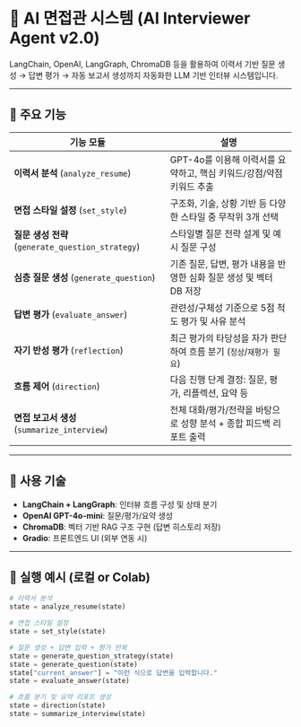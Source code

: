 # 🧠 AI 면접관 시스템 (AI Interviewer Agent v2.0)

LangChain, OpenAI, LangGraph, ChromaDB 등을 활용하여 이력서 기반 질문 생성 → 답변 평가 → 자동 보고서 생성까지 자동화한 LLM 기반 인터뷰 시스템입니다.

---

## 📌 주요 기능

| 기능 모듈 | 설명 |
|----------|------|
| **이력서 분석** (`analyze_resume`) | GPT-4o를 이용해 이력서를 요약하고, 핵심 키워드/강점/약점 키워드 추출 |
| **면접 스타일 설정** (`set_style`) | 구조화, 기술, 상황 기반 등 다양한 스타일 중 무작위 3개 선택 |
| **질문 생성 전략** (`generate_question_strategy`) | 스타일별 질문 전략 설계 및 예시 질문 구성 |
| **심층 질문 생성** (`generate_question`) | 기존 질문, 답변, 평가 내용을 반영한 심화 질문 생성 및 벡터 DB 저장 |
| **답변 평가** (`evaluate_answer`) | 관련성/구체성 기준으로 5점 척도 평가 및 사유 분석 |
| **자기 반성 평가** (`reflection`) | 최근 평가의 타당성을 자가 판단하여 흐름 분기 (`정상`/`재평가 필요`) |
| **흐름 제어** (`direction`) | 다음 진행 단계 결정: 질문, 평가, 리플렉션, 요약 등 |
| **면접 보고서 생성** (`summarize_interview`) | 전체 대화/평가/전략을 바탕으로 성향 분석 + 종합 피드백 리포트 출력 |

---

## 🧱 사용 기술

- **LangChain + LangGraph**: 인터뷰 흐름 구성 및 상태 분기
- **OpenAI GPT-4o-mini**: 질문/평가/요약 생성
- **ChromaDB**: 벡터 기반 RAG 구조 구현 (답변 히스토리 저장)
- **Gradio**: 프론트엔드 UI (외부 연동 시)

---

## 🧪 실행 예시 (로컬 or Colab)

```python
# 이력서 분석
state = analyze_resume(state)

# 면접 스타일 설정
state = set_style(state)

# 질문 생성 + 답변 입력 + 평가 반복
state = generate_question_strategy(state)
state = generate_question(state)
state["current_answer"] = "이런 식으로 답변을 입력합니다."
state = evaluate_answer(state)

# 흐름 분기 및 요약 리포트 생성
state = direction(state)
state = summarize_interview(state)
